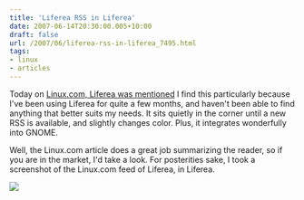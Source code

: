```yaml
---
title: 'Liferea RSS in Liferea'
date: 2007-06-14T20:30:00.005+10:00
draft: false
url: /2007/06/liferea-rss-in-liferea_7495.html
tags: 
- linux
- articles
---
```


Today on [Linux.com, Liferea was mentioned](http://community.linux.com/article.pl?sid=07/06/07/1458229) I find this particularly because I've been using Liferea for quite a few months, and haven't been able to find anything that better suits my needs. It sits quietly in the corner until a new RSS is available, and slightly changes color. Plus, it integrates wonderfully into GNOME.

Well, the Linux.com article does a great job summarizing the reader, so if you are in the market, I'd take a look. For posterities sake, I took a screenshot of the Linux.com feed of Liferea, in Liferea.

[![](https://blogger.googleusercontent.com/img/b/R29vZ2xl/AVvXsEhvsniPdfJxZMp6paqoK1axzlYJ7o-YKnrQkJvY466s5PsPQ2AU0g5o2P8EOgHH2o6iLBTGbAEOx69aRRDX34_ShNen-YjAYkI42bWeoGPktPnw73uP13s3j3keWgFrvB9PZPN4tUiWHpFp/s400/screenshot-liferea.jpg)](http://picasaweb.google.com/lh/photo/GiTUvj2FlLe0cVvbZV3Deg?feat=embedwebsite)